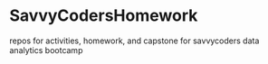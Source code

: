 # SavvyCodersHomework
repos for activities, homework, and capstone for savvycoders data analytics bootcamp

